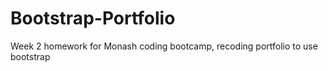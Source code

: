 # Bootstrap-Portfolio
Week 2 homework for Monash coding bootcamp, recoding portfolio to use bootstrap
